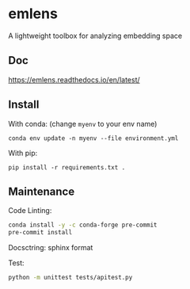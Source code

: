 # emlens
A lightweight toolbox for analyzing embedding space

## Doc

https://emlens.readthedocs.io/en/latest/

## Install

With conda: (change `myenv` to your env name) 
```
conda env update -n myenv --file environment.yml
```

With pip: 
```
pip install -r requirements.txt .
```

## Maintenance

Code Linting:
```bash
conda install -y -c conda-forge pre-commit
pre-commit install
```

Docsctring: sphinx format

Test:
```bash
python -m unittest tests/apitest.py
```



